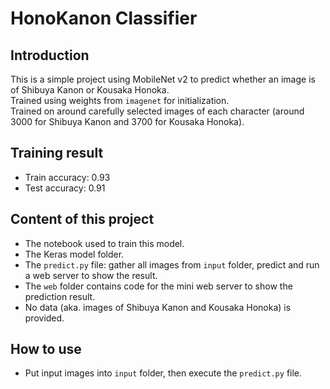 # HonoKanon Classifier

## Introduction
This is a simple project using MobileNet v2 to predict whether an image is of Shibuya Kanon or Kousaka Honoka.  
Trained using weights from `imagenet` for initialization.  
Trained on around carefully selected images of each character (around 3000 for Shibuya Kanon and 3700 for Kousaka Honoka).

## Training result
- Train accuracy: 0.93
- Test accuracy: 0.91

## Content of this project 
- The notebook used to train this model.
- The Keras model folder.
- The `predict.py` file: gather all images from `input` folder, predict and run a web server to show the result.
- The `web` folder contains code for the mini web server to show the prediction result.
- No data (aka. images of Shibuya Kanon and Kousaka Honoka) is provided.

## How to use
- Put input images into `input` folder, then execute the `predict.py` file.